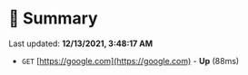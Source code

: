 # 📖 Summary
Last updated: **12/13/2021, 3:48:17 AM**

- `GET` [https://google.com](https://google.com) - **Up** (88ms)
